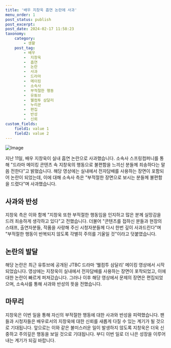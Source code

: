 ```yaml
---
title: '배우 지창욱 흡연 논란에 사과'
menu_order: 1
post_status: publish
post_excerpt: 
post_date: 2024-02-17 11:58:23
taxonomy:
    category:
        - 생활
    post_tag:
        - 배우
        -  지창욱
        -  흡연
        -  논란
        -  사과
        -  드라마
        -  메이킹
        -  소속사
        -  부적절한 행동
        -  유튜브
        -  웰컴투 삼달리
        -  누리꾼
        -  편집
        -  반성
        -  신뢰
custom_fields:
    field1: value 1
    field2: value 2
---
```


![Image](https://imgnews.pstatic.net/image/020/2024/02/11/0003547492_001_20240211151801037.jpg?type=w647)

지난 11일, 배우 지창욱이 실내 흡연 논란으로 사과했습니다. 소속사 스프링컴퍼니를 통해 "드라마 메이킹 콘텐츠 속 지창욱의 행동으로 불편함을 느끼신 분들께 죄송하다는 말씀 전한다"고 밝혔습니다. 해당 영상에는 실내에서 전자담배를 사용하는 장면이 포함되어 논란이 되었는데, 이에 대해 소속사 측은 "부적절한 장면으로 보시는 분들께 불편함을 드렸다"며 사과했습니다. 
## 사과와 반성
지창욱 측은 이와 함께 "지창욱 또한 부적절한 행동임을 인지하고 많은 분께 실망감을 드려 죄송하게 생각하고 있다"고 전했습니다. 더불어 "콘텐츠를 접하신 분들과 현장의 스태프, 출연자분들, 작품을 사랑해 주신 시청자분들께 다시 한번 깊이 사과드린다"며 "부적절한 행동이 반복되지 않도록 각별히 주의를 기울일 것"이라고 덧붙였습니다.
## 논란의 발달
해당 논란은 최근 유튜브에 공개된 JTBC 드라마 ‘웰컴투 삼달리’ 메이킹 영상에서 시작되었습니다. 영상에는 지창욱이 실내에서 전자담배를 사용하는 장면이 포착되었고, 이에 대한 논란이 빠르게 퍼져갔습니다. 그러나 이후 해당 영상에서 문제의 장면은 편집되었으며, 소속사를 통해 사과와 반성의 뜻을 전했습니다.
## 마무리
지창욱은 이번 일을 통해 자신의 부적절한 행동에 대한 사과와 반성을 피력했습니다. 팬들과 시청자들은 배우로서의 지창욱에 대한 신뢰를 새롭게 다질 수 있는 계기가 될 것으로 기대됩니다. 앞으로는 이와 같은 불미스러운 일이 발생하지 않도록 지창욱은 더욱 신중하고 주의깊은 행동을 보일 것으로 기대됩니다. 부디 이번 일로 더 나은 성장을 이루어내는 계기가 되길 바랍니다.
